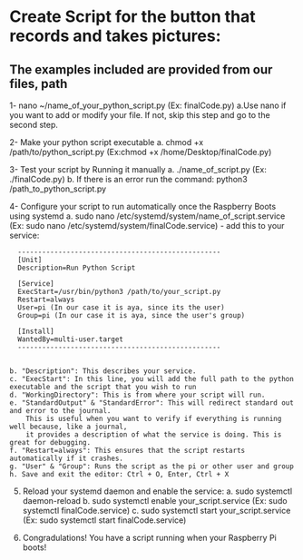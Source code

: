 # Create Script for the button that records and takes pictures:
## The examples included are provided from our files, path 
  
 1- nano ~/name_of_your_python_script.py (Ex: finalCode.py)
    a.Use nano if you want to add or modify your file. If not, skip this step and go to the second step.
  
 2- Make your python script executable
    a. chmod +x /path/to/python_script.py (Ex:chmod +x /home/Desktop/finalCode.py)
  
 3- Test your script by Running it manually
    a. ./name_of_script.py (Ex: ./finalCode.py)
    b. If there is an error run the command: python3 /path_to_python_script.py

  4- Configure your script to run automatically once the Raspberry Boots using systemd
    a. sudo nano /etc/systemd/system/name_of_script.service (Ex: sudo nano /etc/systemd/system/finalCode.service)
       - add this to your service:
      
      --------------------------------------------------
      [Unit]
      Description=Run Python Script

      [Service]
      ExecStart=/usr/bin/python3 /path/to/your_script.py
      Restart=always
      User=pi (In our case it is aya, since its the user)
      Group=pi (In our case it is aya, since the user's group)

      [Install]
      WantedBy=multi-user.target
      --------------------------------------------------

      
    b. "Description": This describes your service.
    c. "ExecStart": In this line, you will add the full path to the python executable and the script that you wish to run
    d. "WorkingDirectory": This is from where your script will run.
    e. "StandardOutput" & "StandardError": This will redirect standard out and error to the journal. 
        This is useful when you want to verify if everything is running well because, like a journal, 
        it provides a description of what the service is doing. This is great for debugging.
    f. "Restart=always": This ensures that the script restarts automatically if it crashes.
    g. "User" & "Group": Runs the script as the pi or other user and group
    h. Save and exit the editor: Ctrl + O, Enter, Ctrl + X

  5. Reload your systemd daemon and enable the service:
    a. sudo systemctl daemon-reload
    b. sudo systemctl enable your_script.service (Ex: sudo systemctl finalCode.service)
    c. sudo systemctl start your_script.service (Ex: sudo systemctl start finalCode.service)

  6. Congradulations! You have a script running when your Raspberry Pi boots!



